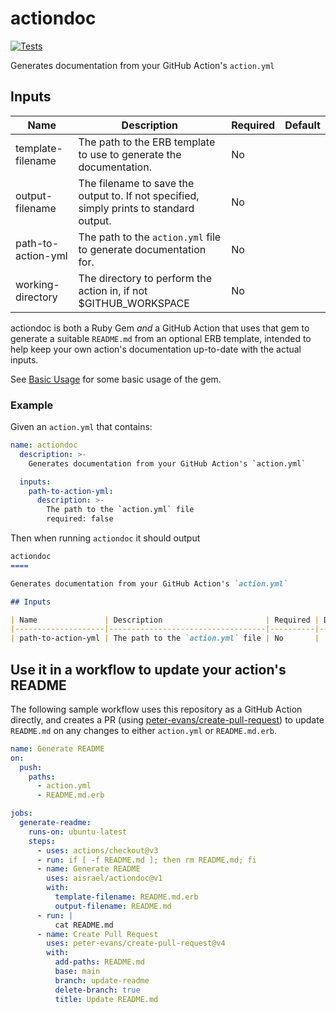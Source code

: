 actiondoc
====

[![Tests](https://github.com/aisrael/actiondoc/actions/workflows/tests.yml/badge.svg)](https://github.com/aisrael/actiondoc/actions/workflows/tests.yml)

Generates documentation from your GitHub Action's `action.yml`

## Inputs

| Name               | Description                                                                             | Required | Default |
|--------------------|-----------------------------------------------------------------------------------------|----------|---------|
| template-filename  | The path to the ERB template to use to generate the documentation.                      | No       |         |
| output-filename    | The filename to save the output to. If not specified, simply prints to standard output. | No       |         |
| path-to-action-yml | The path to the `action.yml` file to generate documentation for.                        | No       |         |
| working-directory  | The directory to perform the action in, if not $GITHUB_WORKSPACE                        | No       |         |


actiondoc is both a Ruby Gem _and_ a GitHub Action that uses that gem to generate a suitable `README.md` from
an optional ERB template, intended to help keep your own action's documentation up-to-date with the actual inputs.

See [Basic Usage](features/basic_usage.feature) for some basic usage of the gem.

### Example

Given an `action.yml` that contains:

```yaml
name: actiondoc
  description: >-
    Generates documentation from your GitHub Action's `action.yml`

  inputs:
    path-to-action-yml:
      description: >-
        The path to the `action.yml` file
        required: false
```

Then when running `actiondoc` it should output

```markdown
actiondoc
====

Generates documentation from your GitHub Action's `action.yml`

## Inputs

| Name               | Description                       | Required | Default |
|--------------------|-----------------------------------|----------|---------|
| path-to-action-yml | The path to the `action.yml` file | No       |         |
```

## Use it in a workflow to update your action's README

The following sample workflow uses this repository as a GitHub Action directly, and creates a PR (using
[peter-evans/create-pull-request](https://github.com/peter-evans/create-pull-request)) to
update `README.md` on any changes to either `action.yml` or `README.md.erb`.


```yaml
name: Generate README
on:
  push:
    paths:
      - action.yml
      - README.md.erb

jobs:
  generate-readme:
    runs-on: ubuntu-latest
    steps:
      - uses: actions/checkout@v3
      - run: if [ -f README.md ]; then rm README.md; fi
      - name: Generate README
        uses: aisrael/actiondoc@v1
        with:
          template-filename: README.md.erb
          output-filename: README.md
      - run: |
          cat README.md
      - name: Create Pull Request
        uses: peter-evans/create-pull-request@v4
        with:
          add-paths: README.md
          base: main
          branch: update-readme
          delete-branch: true
          title: Update README.md
```
